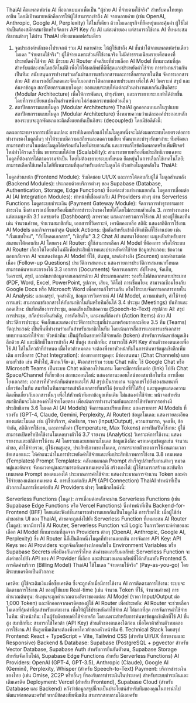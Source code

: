 ThaiAI คือแพลตฟอร์ม AI ที่ออกแบบมาเพื่อเป็น "ผู้ช่วย AI ที่จ่ายตามใช้จริง" สำหรับคนไทยทุกอาชีพ โดยมีเป้าหมายหลักคือการให้ผู้ใช้สามารถเข้าถึง AI จากหลายค่าย (เช่น OpenAI, Anthropic, Google AI, Perplexity) ได้ในที่เดียว ด้วยโมเดลธุรกิจที่ยืดหยุ่นและคุ้มค่า ผู้ใช้ไม่จำเป็นต้องสมัครสมาชิกหรือจัดการ API Key กับ AI แต่ละค่ายเอง แต่สามารถใช้งาน AI ที่เหมาะสมกับงานต่างๆ ได้ผ่าน ThaiAI เพียงแพลตฟอร์มเดียว

1. จุดประสงค์หลักของโปรเจกต์
รวม AI หลายค่าย: ให้ผู้ใช้เข้าถึง AI ชั้นนำได้จากแพลตฟอร์มเดียว
โมเดล "จ่ายตามใช้จริง": ผู้ใช้จ่ายเฉพาะส่วนที่ใช้งานจริง ไม่มีค่าธรรมเนียมรายเดือนคงที่
ประหยัดค่าใช้จ่าย AI: มีระบบ AI Router อัจฉริยะที่ช่วยเลือก AI Model ที่เหมาะสมที่สุดสำหรับแต่ละงานโดยอัตโนมัติ เพื่อให้ได้ผลลัพธ์ที่ดีที่สุดและประหยัดค่าใช้จ่าย
การทำงานร่วมกันเป็นทีม: สนับสนุนการทำงานร่วมกันผ่านการแชร์เอกสารและการสื่อสารภายในทีม
จัดการเอกสารด้วย AI: สามารถอัปโหลดและจัดเก็บเอกสารได้หลากหลายประเภท เพื่อให้ AI วิเคราะห์ สรุป และค้นหาข้อมูล
สถาปัตยกรรมแบบโมดูล: ออกแบบระบบให้แต่ละส่วนทำงานแยกกันเป็นอิสระ (Modular Architecture) เพื่อให้การพัฒนา, บำรุงรักษา, และการขยายระบบทำได้ง่ายขึ้น โดยที่การเปลี่ยนแปลงในส่วนหนึ่งจะไม่ส่งผลกระทบต่อส่วนอื่นๆ
2. สถาปัตยกรรมแบบโมดูล (Modular Architecture)
ThaiAI ถูกออกแบบมาในรูปแบบสถาปัตยกรรมแบบโมดูล (Modular Architecture) ซึ่งหมายความว่าแต่ละองค์ประกอบหลักของระบบจะถูกพัฒนาและติดตั้งแยกกันเป็นอิสระ (decoupled) โดยมีข้อดีดังนี้:

ลดผลกระทบจากการเปลี่ยนแปลง: การอัปเดตหรือแก้ไขในโมดูลหนึ่งจะไม่ส่งผลกระทบโดยตรงต่อการทำงานของโมดูลอื่นๆ ทำให้ระบบมีความเสถียรและลดความเสี่ยง
พัฒนาและบำรุงรักษาง่าย: ทีมพัฒนาสามารถทำงานในแต่ละโมดูลได้พร้อมกันโดยไม่รบกวนกัน และการแก้ไขข้อผิดพลาดหรือเพิ่มฟีเจอร์ใหม่ทำได้รวดเร็วขึ้น
ขยายระบบได้ง่าย (Scalability): สามารถขยายหรือเพิ่มประสิทธิภาพเฉพาะโมดูลที่ต้องการได้ตามความจำเป็น โดยไม่ต้องขยายระบบทั้งหมด
ยืดหยุ่นในการเลือกใช้เทคโนโลยี: สามารถเลือกใช้เทคโนโลยีที่เหมาะสมที่สุดสำหรับแต่ละโมดูลได้
ตัวอย่างโมดูลหลักใน ThaiAI:

โมดูลส่วนหน้า (Frontend Module): รับผิดชอบ UI/UX และการโต้ตอบกับผู้ใช้
โมดูลส่วนหลัง (Backend Modules): ประกอบด้วยบริการต่างๆ ของ Supabase (Database, Authentication, Storage, Edge Functions) ซึ่งแต่ละส่วนทำงานแยกกัน
โมดูลการเชื่อมต่อ AI (AI Integration Modules): ทำหน้าที่เชื่อมต่อกับ AI Providers ต่างๆ ผ่าน Serverless Functions
โมดูลระบบชำระเงิน (Payment Gateway Module): จัดการการทำธุรกรรมการชำระเงิน ซึ่งสามารถเปลี่ยนหรือเพิ่มบริการชำระเงินของไทยได้โดยไม่กระทบส่วนอื่น
3. การทำงานของแต่ละเมนูหลัก
3.1 แดชบอร์ด (Dashboard)
ภาพรวม: แสดงภาพรวมการใช้งาน AI ของผู้ใช้และทีม เช่น จำนวนคำขอ, จำนวนสมาชิกทีม, เอกสารที่วิเคราะห์, เครดิตคงเหลือ
สถิติ: แสดงสถิติการใช้งาน AI Models และกิจกรรมล่าสุด
Quick Actions: ปุ่มลัดสำหรับเข้าถึงฟังก์ชันที่ใช้งานบ่อย เช่น "เริ่มแชทใหม่", "อัปโหลดเอกสาร", "เชิญทีม"
3.2 Chat AI
สนทนาโต้ตอบ: เมนูหลักสำหรับการสนทนาโต้ตอบกับ AI โดยตรง
AI Router: ผู้ใช้สามารถเลือก AI Model ที่ต้องการ หรือให้ระบบ AI Router เลือกให้โดยอัตโนมัติเพื่อประสิทธิภาพและประหยัดค่าใช้จ่าย
ข้อมูลประกอบ: ข้อความตอบกลับจาก AI จะแสดงข้อมูล AI Model ที่ใช้, ต้นทุน, แหล่งอ้างอิง (Sources) และคำถามต่อเนื่อง (Follow-up Questions)
ประวัติการสนทนา: แสดงรายการประวัติการสนทนาทั้งหมด สามารถค้นหาและกรองได้
3.3 เอกสาร (Documents)
จัดการเอกสาร: อัปโหลด, จัดเก็บ, วิเคราะห์, สรุป, และค้นหาข้อมูลจากเอกสารด้วย AI
ประเภทเอกสาร: รองรับไฟล์หลากหลายประเภท (PDF, Word, Excel, PowerPoint, รูปภาพ, เสียง, วิดีโอ)
การเชื่อมโยง: สามารถเชื่อมโยงกับ Google Docs หรือ Microsoft Word เพื่อการแก้ไขร่วมกัน หรือใช้ระบบจัดการเอกสารภายใน
AI Analysis: แสดงสรุป, จุดสำคัญ, ข้อมูลการวิเคราะห์ AI (AI Model, ความแม่นยำ, ค่าใช้จ่าย)
การแชร์: สามารถแชร์เอกสารให้กับสมาชิกในทีมหรือทีมอื่นได้
3.4 ประชุม (Meetings)
บันทึกและถอดเสียง: บันทึกเสียงการประชุม, ถอดเสียงเป็นข้อความ (Speech-to-Text)
สรุปด้วย AI: สรุปการประชุม, สกัดประเด็นสำคัญ, การตัดสินใจ, และงานที่ต้องทำ (Action Items) ด้วย AI
ประวัติการประชุม: จัดเก็บและแสดงประวัติการประชุมที่ผ่านมาพร้อมรายละเอียด
3.5 ทีม (Teams)
วัตถุประสงค์: เป็นพื้นที่ทำงานร่วมกันสำหรับสมาชิกในทีม โดยเน้นการสื่อสารและการแชร์เอกสาร
บทบาทและค่าใช้จ่าย:
หัวหน้าทีม: เป็นผู้รับผิดชอบค่าใช้จ่ายหลัก (token) สำหรับการค้นหาข้อมูลเชิงลึกด้วย AI และมีสิทธิ์ในการเข้าถึง AI ขั้นสูง
สมาชิกทีม: สามารถใช้ API Key ส่วนตัวของตนเองเพื่อใช้ AI ได้ในโควต้าที่กำหนด เมื่อโควต้าหมดลง จะต้องพึ่งพาหัวหน้าทีมในการค้นหาข้อมูลเชิงลึกเพิ่มเติม
การสื่อสาร (Chat Integration):
ช่องทางการพูดคุย: มีช่องสนทนา (Chat Channels) แยกตามหัวข้อ เช่น #ทั่วไป, #งานวิจัย-ai, #เอกสารร่วม
ระบบ Chat หลัก: ใช้ Google Chat หรือ Microsoft Teams เป็นระบบ Chat หลักของโปรแกรม โดยจะมีการเชื่อมต่อ (link) ไปยัง Chat Space/Channel ที่เกี่ยวข้อง
สถานะออนไลน์: แสดงสถานะออนไลน์ของสมาชิกในทีม
การเชื่อมโยงเอกสาร:
เอกสารที่หัวหน้าทีมค้นหาและให้ AI สรุปเป็นรายงาน จะถูกแชร์ไปยังช่องสนทนาที่เกี่ยวข้องในทีม
สมาชิกในทีมสามารถเข้าถึงเอกสารที่แชร์ได้ (ตามสิทธิ์ที่ได้รับ) และพูดคุยแสดงความคิดเห็นเกี่ยวกับเอกสารนั้นๆ เพื่อให้หัวหน้าทีมหาข้อมูลเพิ่มเติม
ไม่แสดงค่าใช้จ่าย: หน้าจอสำหรับสมาชิกทีมจะไม่แสดงค่าใช้จ่ายโดยตรง เพื่อเน้นการทำงานร่วมกันและการใช้ทรัพยากรอย่างมีประสิทธิภาพ
3.6 โมเดล AI (AI Models)
จัดการและเปรียบเทียบ: แสดงรายการ AI Models ที่รองรับ (GPT-4, Claude, Gemini, Perplexity, AI Router)
ข้อมูลโมเดล: แสดงรายละเอียดของแต่ละโมเดล เช่น ผู้ให้บริการ, คำอธิบาย, ราคา (Input/Output), ความสามารถ, จุดแข็ง, ข้อจำกัด, สถิติการใช้งาน, และการตั้งค่า (Temperature, Max Tokens)
การเปิด/ปิดใช้งาน: ผู้ใช้สามารถเปิดหรือปิดใช้งานโมเดลบางตัวได้
3.7 รายงาน (Analytics)
วิเคราะห์การใช้งาน: แสดงรายงานและสถิติการใช้งาน AI โดยรวมและแยกตามโมเดล
ข้อมูลเชิงลึก: ครอบคลุมข้อมูลเช่น จำนวนคำขอ, ค่าใช้จ่ายรวม, ผู้ใช้งานสูงสุด, ประสิทธิภาพของโมเดล, การกระจายตัวของการใช้งานตามเวลา
ข้อเสนอแนะ: ให้คำแนะนำในการประหยัดค่าใช้จ่ายและเพิ่มประสิทธิภาพการใช้งาน
3.8 เทมเพลต (Templates)
Prompt Templates: คลังเทมเพลต Prompt สำเร็จรูปสำหรับงานต่างๆ
หมวดหมู่และค้นหา: จัดหมวดหมู่และสามารถค้นหาเทมเพลตได้
สร้างเองได้: ผู้ใช้สามารถสร้างและบันทึกเทมเพลต Prompt ของตนเองได้
ประมาณการค่าใช้จ่าย: แสดงประมาณการจำนวน Token และค่าใช้จ่ายของแต่ละเทมเพลต
4. การเชื่อมต่อกับ API (API Connection)
ThaiAI ทำหน้าที่เป็นตัวกลางในการเชื่อมต่อกับ AI Providers ต่างๆ โดยมีกลไกดังนี้:

Serverless Functions (โมดูล): การเชื่อมต่อหลักจะผ่าน Serverless Functions (เช่น Supabase Edge Functions หรือ Vercel Functions) ซึ่งทำหน้าที่เป็น Backend-for-Frontend (BFF) โดยแต่ละฟังก์ชันสามารถทำงานแยกกันเป็นโมดูลได้
การเรียกใช้: เมื่อผู้ใช้ส่งคำขอผ่าน UI ของ ThaiAI, คำขอจะถูกส่งไปยัง Serverless Function ที่เหมาะสม
AI Router (โมดูล): หากมีการใช้ AI Router, Serverless Function จะมี Logic ในการวิเคราะห์คำขอและเลือก AI Model ที่เหมาะสมที่สุดจาก Providers ต่างๆ (OpenAI, Anthropic, Google AI, Perplexity) ซึ่ง AI Router นี้ก็เป็นอีกหนึ่งโมดูลที่ทำงานแยกกัน
การจัดการ API Key: API Keys ของ AI Providers จะถูกจัดเก็บอย่างปลอดภัยใน Environment Variables หรือ Supabase Secrets เพื่อป้องกันการรั่วไหล
ส่งคำขอและรับผลลัพธ์: Serverless Function จะส่งคำขอไปยัง API ของ AI Provider ที่เลือก และประมวลผลผลลัพธ์ที่ได้กลับมายัง Frontend
5. การคิดค่าบริการ (Billing Model)
ThaiAI ใช้โมเดล "จ่ายตามใช้จริง" (Pay-as-you-go) โดยมีระบบเครดิตเป็นตัวกลาง:

เครดิต: ผู้ใช้จะเติมเงินเพื่อซื้อเครดิต ซึ่งจะถูกหักเมื่อมีการใช้งาน AI
การติดตามการใช้งาน: ระบบจะติดตามการใช้งาน AI ของผู้ใช้แบบ Real-time (เช่น จำนวน Token ที่ใช้, จำนวนคำขอ)
การคำนวณต้นทุน: ต้นทุนจะถูกคำนวณตามอัตราของแต่ละ AI Model (ราคา Input/Output ต่อ 1,000 Token) และหักออกจากเครดิตของผู้ใช้
AI Router เพื่อประหยัด: AI Router จะช่วยเลือกโมเดลที่คุ้มค่าที่สุดสำหรับแต่ละงาน เพื่อให้ผู้ใช้ประหยัดค่าใช้จ่าย AI ได้มากที่สุด
การจัดการค่าใช้จ่ายในทีม:
หัวหน้าทีม: เป็นผู้รับผิดชอบค่าใช้จ่ายหลัก โดยเฉพาะสำหรับการค้นหาข้อมูลเชิงลึกที่ใช้ AI ขั้นสูง
สมาชิกทีม: สามารถใช้โควต้า (API Key) ส่วนตัวของตนเองได้ก่อน เมื่อโควต้าส่วนตัวหมดลง การใช้งาน AI ขั้นสูงเพิ่มเติมจะต้องพึ่งพาโควต้าของหัวหน้าทีม
6. Technical Stack โดยสรุป
Frontend: React + TypeScript + Vite, Tailwind CSS (สำหรับ UI/UX ที่สวยงามและ Responsive)
Backend & Database: Supabase (PostgreSQL + pgvector สำหรับ Vector Database, Supabase Auth สำหรับการยืนยันตัวตน, Supabase Storage สำหรับจัดเก็บไฟล์, Supabase Edge Functions สำหรับ Serverless Functions)
AI Providers: OpenAI (GPT-4, GPT-3.5), Anthropic (Claude), Google AI (Gemini), Perplexity, Whisper (สำหรับ Speech-to-Text)
Payment: บริการชำระเงินของไทย (เช่น Omise, 2C2P หรืออื่นๆ ที่รองรับการชำระเงินในประเทศ) สำหรับระบบชำระเงินและเติมเครดิต
Deployment: Vercel (สำหรับ Frontend), Supabase Cloud (สำหรับ Database และ Backend)
หวังว่าข้อมูลสรุปนี้จะเป็นประโยชน์สำหรับทีมของคุณในการนำไปพัฒนาต่อยอดนะครับ! หากมีข้อสงสัยเพิ่มเติม สามารถสอบถามได้เลยครับ